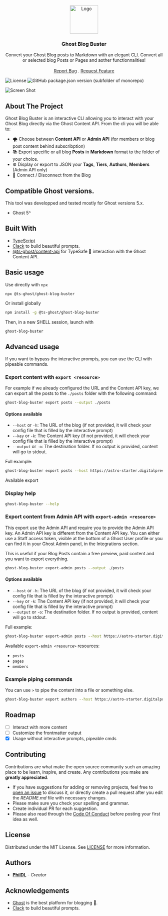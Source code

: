 <br/>
<br/>

<div align="center">
  <a href="https://github.com/PhilDL/ts-ghost">
    <img src="https://user-images.githubusercontent.com/4941205/221596772-398ca6b9-45c4-40e2-9cfc-d85b2da04cc7.png" alt="Logo" width="auto" height="90">
  </a>

  <h3 align="center">Ghost Blog Buster</h3>

  <p align="center">
    Convert your Ghost Blog posts to Markdown with an elegant CLI. Convert all or selected blog Posts or Pages and aother functionnalities!
    <br/>
    <br/>
    <a href="https://github.com/PhilDL/ts-ghost/issues">Report Bug</a>
    .
    <a href="https://github.com/PhilDL/ts-ghost/issues">Request Feature</a>
  </p>
</div>

![License](https://img.shields.io/github/license/PhilDL/ts-ghost) <img alt="GitHub package.json version (subfolder of monorepo)" src="https://img.shields.io/github/package-json/v/PhilDL/ts-ghost?filename=apps%2Fghost-blog-buster%2Fpackage.json">

![Screen Shot](https://user-images.githubusercontent.com/4941205/221599018-60f66258-9cfa-459a-928d-907c2df01f0e.gif)

## About The Project

Ghost Blog Buster is an interactive CLI allowing you to interact with your Ghost Blog directly via the Ghost Content API. From the cli you will be able to:

- 🌪️ Choose between **Content API** or **Admin API** (for members or blog post content behind subscribption)
- 📚 Export specific or all blog **Posts** in **Markdown** format to the folder of your choice.
- ⚙️ Display or export to JSON your **Tags**, **Tiers**, **Authors**, **Members** (Admin API only)
- 📶 Connect / Disconnect from the Blog

## Compatible Ghost versions.

This tool was developped and tested mostly for Ghost versions 5.x.

- Ghost 5^

## Built With

- [TypeScript](https://github.com/microsoft/TypeScript)
- [Clack](https://github.com/natemoo-re/clack) to build beautiful prompts.
- [@ts-ghost/content-api](https://www.npmjs.com/package/@ts-ghost/content-api) for TypeSafe 🦾 interaction with the Ghost Content API.

## Basic usage

Use directly with `npx`

```sh
npx @ts-ghost/ghost-blog-buster
```

Or install globally

```sh
npm install -g @ts-ghost/ghost-blog-buster
```

Then, in a new SHELL session, launch with

```
ghost-blog-buster
```

## Advanced usage

If you want to bypass the interactive prompts, you can use the CLI with pipeable commands.

### Export content with `export <resource>`

For example if we already configured the URL and the Content API key, we can export all the posts to the `./posts` folder with the following command:

```sh
ghost-blog-buster export posts --output ./posts
```

#### Options available

- `--host` or `-h`: The URL of the blog (if not provided, it will check your config file that is filled by the interactive prompt)
- `--key` or `-k`: The Content API key (if not provided, it will check your config file that is filled by the interactive prompt)
- `--output` or `-o`: The destination folder. If no output is provided, content will go to stdout.

Full example:

```sh
ghost-blog-buster export posts --host https://astro-starter.digitalpress.blog --key e9b414c5d95a5436a647ff04ab --output ./posts
```

Available export

### Display help

```sh
ghost-blog-buster --help
```

### Export content from Admin API with `export-admin <resource>`

This export use the Admin API and require you to provide the Admin API key. An Admin API key is different from the Content API key. You can either use a Staff access token, visible at the bottom of a Ghost User profile or you can find it in your Ghost Admin panel, in the Integrations section.

This is useful if your Blog Posts contain a free preview, paid content and you want to export everything.

```sh
ghost-blog-buster export-admin posts --output ./posts
```

#### Options available

- `--host` or `-h`: The URL of the blog (if not provided, it will check your config file that is filled by the interactive prompt)
- `--key` or `-k`: The Content API key (if not provided, it will check your config file that is filled by the interactive prompt)
- `--output` or `-o`: The destination folder. If no output is provided, content will go to stdout.

Full example:

```sh
ghost-blog-buster export-admin posts --host https://astro-starter.digitalpress.blog --key 1efedd9db174adee2d23d982:4b74dca0219bad629852191af326a45037346c2231240e0f7aec1f9371cc14e8 --output ./posts
```

Available `export-admin <resource>` resources:

- `posts`
- `pages`
- `members`

### Example piping commands

You can use `>` to pipe the content into a file or something else.

```sh
ghost-blog-buster export authors --host https://astro-starter.digitalpress.blog --key e9b414c5d95a5436a647ff04ab > authors.json
```

## Roadmap

- [ ] Interact with more content
- [ ] Customize the frontmatter output
- [x] Usage without interactive prompts, pipeable cmds

## Contributing

Contributions are what make the open source community such an amazing place to be learn, inspire, and create. Any contributions you make are **greatly appreciated**.

- If you have suggestions for adding or removing projects, feel free to [open an issue](https://github.com/PhilDL/ts-ghost/issues/new) to discuss it, or directly create a pull request after you edit the _README.md_ file with necessary changes.
- Please make sure you check your spelling and grammar.
- Create individual PR for each suggestion.
- Please also read through the [Code Of Conduct](https://github.com/PhilDL/ts-ghost/blob/main/CODE_OF_CONDUCT.md) before posting your first idea as well.

## License

Distributed under the MIT License. See [LICENSE](https://github.com/PhilDL/ts-ghost/blob/main/LICENSE.md) for more information.

## Authors

- **[PhilDL](https://github.com/PhilDL)** - _Creator_

## Acknowledgements

- [Ghost](https://ghost.org/) is the best platform for blogging 💖.
- [Clack](https://github.com/natemoo-re/clack) to build beautiful prompts.
